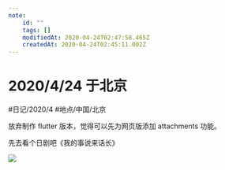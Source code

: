```yaml
---
note:
    id: ""
    tags: []
    modifiedAt: 2020-04-24T02:47:58.465Z
    createdAt: 2020-04-24T02:45:11.002Z
---
```

# 2020/4/24 于北京
#日记/2020/4 #地点/中国/北京

<!-- @timer "date":"Fri Apr 24 2020 10:42:46 GMT+0800 (China Standard Time)" -->
放弃制作 flutter 版本，觉得可以先为网页版添加 attachments 功能。  

先去看个日剧吧《我的事说来话长》

![](https://www.tokyonothot.com/wp-content/uploads/%E3%80%90%E5%AE%98%E7%BD%91%E5%8F%91%E5%B8%83%E7%89%88%E3%80%91%E6%88%91%E7%9A%84%E4%BA%8B%E8%AF%B4%E6%9D%A5%E8%AF%9D%E9%95%BF.jpg)



